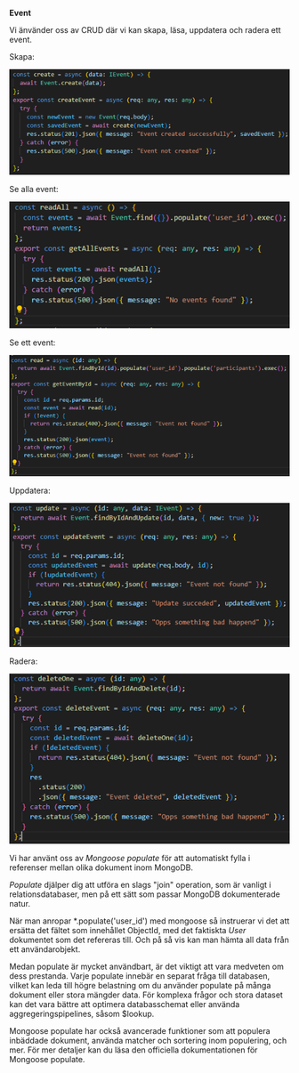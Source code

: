 **Event**


Vi änvänder oss av CRUD där vi kan skapa, läsa, uppdatera och radera ett event.

Skapa:

![Create Event](/Event-Dokumentation/img/create.png)

Se alla event:

![Se alla event](/Event-Dokumentation/img/allEvents.png)

Se ett event:

![Se ett event](/Event-Dokumentation/img/eventById.png)

Uppdatera:

![Uppdatera ett event](/Event-Dokumentation/img/update.png)

Radera: 

![Radera ett event](/Event-Dokumentation/img/delete.png)


Vi har använt oss av *Mongoose populate* för att automatiskt fylla i referenser mellan olika dokument inom MongoDB. 

*Populate* djälper dig att utföra en slags "join" operation, som är vanligt i relationsdatabaser, men på ett sätt som passar MongoDB dokumenterade natur.


När man anropar *.populate('user_id') med mongoose så instruerar vi det att ersätta det fältet som innehållet ObjectId, med det faktiskta *User* dokumentet som det refereras till. Och på så vis kan man hämta all data från ett användarobjekt.

Medan populate är mycket användbart, är det viktigt att vara medveten om dess prestanda. Varje populate innebär en separat fråga till databasen, vilket kan leda till högre belastning om du använder populate på många dokument eller stora mängder data. För komplexa frågor och stora dataset kan det vara bättre att optimera databasschemat eller använda aggregeringspipelines, såsom $lookup.


Mongoose populate har också avancerade funktioner som att populera inbäddade dokument, använda matcher och sortering inom populering, och mer. För mer detaljer kan du läsa den officiella dokumentationen för Mongoose populate.